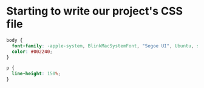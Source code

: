 # Starting to write our project's CSS file

```css
body {
  font-family: -apple-system, BlinkMacSystemFont, "Segoe UI", Ubuntu, sans-serif;
  color: #002240;
}

p {
  line-height: 150%;
}
```